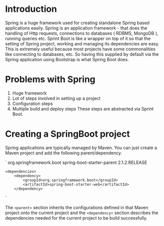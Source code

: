 # Introduction
Spring is a huge framework used for creating standalone Spring based applications easily. Spring is an application framework - that does the handling of Http requests, connections to databases ( RDBMS, MongoDB ), running queries etc. Sprint Boot is like a wrapper on top of it so that the setting of Spring project, working and managing its dependencies are easy. This is extremely useful because most projects have some commonalities like connecting to databases, etc. So having this supplied by default via the Spring application using Bootstrap is what Spring Boot does.

# Problems with Spring
1. Huge framework
2. Lot of steps involved in setting up a project
3. Configuration steps
4. Multiple build and deploy steps
These steps are abstracted via Sprint Boot.

# Creating a SpringBoot project

Spring applications are typically managed by Maven. You can just create a Maven project and add the following parent/dependency.

  `<parent>
		<groupId>org.springframework.boot</groupId>
		<artifactId>spring-boot-starter-parent</artifactId>
		<version>2.1.2.RELEASE</version>
		<relativePath/> <!-- lookup parent from repository -->
	</parent>

	<dependencies>
		<dependency>
			<groupId>org.springframework.boot</groupId>
			<artifactId>spring-boot-starter-web</artifactId>
		</dependency>
  </dependencies>`

The `<parent>` section inherits the configurations defined in that Maven project onto the current project and the `<dependency>` section describes the dependencies needed for the current project to be build successfully.
